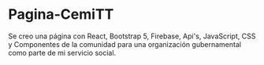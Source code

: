 # Pagina-CemiTT
Se creo una página con React, Bootstrap 5, Firebase, Api's, JavaScript, CSS y Componentes de la comunidad para una organización gubernamental como parte de mi servicio social.
